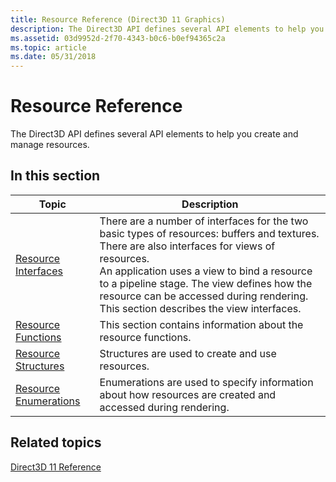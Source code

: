 ```yaml
---
title: Resource Reference (Direct3D 11 Graphics)
description: The Direct3D API defines several API elements to help you create and manage resources.
ms.assetid: 03d9952d-2f70-4343-b0c6-b0ef94365c2a
ms.topic: article
ms.date: 05/31/2018
---
```


# Resource Reference

The Direct3D API defines several API elements to help you create and manage resources.

## 

## In this section



| Topic                                                                              | Description                                                                                                                                                                                                                                                                                                                                               |
|------------------------------------------------------------------------------------|-----------------------------------------------------------------------------------------------------------------------------------------------------------------------------------------------------------------------------------------------------------------------------------------------------------------------------------------------------------|
| [Resource Interfaces](d3d11-graphics-reference-resource-interfaces.md)<br/> | There are a number of interfaces for the two basic types of resources: buffers and textures. There are also interfaces for views of resources. <br/> An application uses a view to bind a resource to a pipeline stage. The view defines how the resource can be accessed during rendering. This section describes the view interfaces. <br/> |
| [Resource Functions](d3d11-graphics-reference-resource-functions.md)<br/>   | This section contains information about the resource functions.<br/>                                                                                                                                                                                                                                                                                |
| [Resource Structures](d3d11-graphics-reference-resource-structures.md)<br/> | Structures are used to create and use resources.<br/>                                                                                                                                                                                                                                                                                               |
| [Resource Enumerations](d3d11-graphics-reference-resource-enums.md)<br/>    | Enumerations are used to specify information about how resources are created and accessed during rendering.<br/>                                                                                                                                                                                                                                    |



 

## Related topics

<dl> <dt>

[Direct3D 11 Reference](d3d11-graphics-reference.md)
</dt> </dl>

 

 





